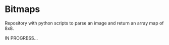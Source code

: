 # Bitmaps

Repository with python scripts to parse an image and return an array map of 8x8.

IN PROGRESS...
